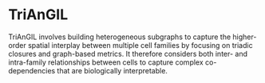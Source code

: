 # TriAnGIL
TriAnGIL involves building heterogeneous subgraphs to capture the higher-order spatial interplay between multiple cell families by focusing on triadic closures and graph-based metrics. It therefore considers both inter- and intra-family relationships between cells to capture complex co-dependencies that are biologically interpretable.
